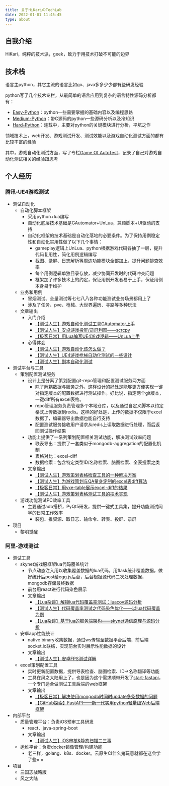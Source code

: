 ```yaml
---
title: 关于HiKariのTechLab
date: 2022-01-01 11:45:45
type: about
---
```


## 自我介绍

HiKari，纯粹的技术派，geek，致力于用技术打破不可能的边界

## 技术栈

语言主python，其它主流的语言比如go、java多多少少都有些研发经验

python写了几个技术专栏，从最简单的语言应用到复杂的语言特性源码分析都有：

- [Easy-Python](https://utmhikari.top/categories/Easy-Python/)：python一些需要掌握的基础内容以及编程思路
- [Medium-Python](https://utmhikari.top/categories/Medium-Python/)：带C源码的python一些源码分析以及冷知识
- [Hard-Python](https://utmhikari.top/categories/Hard-Python/)：连载中，主要对python的关键模块进行分析，平坑之作

领域技术上，web开发、游戏测试开发、测试效能以及游戏自动化测试方面的都有比较丰富的经验

其中，游戏自动化测试方面，写了专栏[Game Of AutoTest](https://utmhikari.top/categories/Game-Of-AutoTest/)，记录了自己对游戏自动化测试相关的经验跟思考

## 个人经历

### 腾讯-UE4游戏测试

- 测试自动化
  - 自动化脚本框架
    - 采用python+lua编写 
    - 自动化底层技术基础是GAutomator+UnLua，兼顾脚本+UI驱动的支持
    - 自动化框架的技术基础是自动化落地的必要条件。为了保持用例稳定性和自动化实用性做了以下几个事情：
      - gameplay逻辑上UnLua、python根据游戏代码各抽了一层，提升代码复用性，简化用例逻辑编写
      - 截图、录屏、日志解析等周边功能模块全部加上，提升问题排查效率
      - 每个用例逻辑单独目录存放，减少协同开发时的代码冲突问题
      - 框架加了许多技术上的约定，保证用例开发者易于上手，保证用例本身易于维护
  - 业务和用例
    - 冒烟测试、全量测试等七七八八各种功能测试业务场景都用上了
    - 涉及了任务、pve、枪械、大世界遍历、寻路等多种玩法
  - 文章输出
    - 入门介绍
      - [【测试人生】游戏自动化测试工具GAutomator上手](https://utmhikari.top/2020/05/05/testlife/try_gautomator/)
      - [【测试人生】安卓游戏投屏/录屏利器——scrcpy](https://utmhikari.top/2020/07/18/testlife/scrcpy/)
      - [【极客日常】用Lua编写UE4游戏逻辑——UnLua上手](https://utmhikari.top/2020/08/02/geekdaily/unlua_try/)
    - 心得体会
      - [【测试人生】游戏自动化该怎么做？](https://utmhikari.top/2020/09/06/testlife/game_autotest/)
      - [【测试人生】UE4游戏枪械自动化测试的一些设计](https://utmhikari.top/2021/04/17/testlife/ue4_weapon_autotest/)
      - [【测试人生】副本自动化测试](https://utmhikari.top/2021/05/20/testlife/dungeon_autotest/)
- 测试平台与工具
  - 策划配置测试服务
    - 设计上是分离了策划配置git-repo管理和配置测试服务两方面
      - 除了解耦数据与服务之外，这样设计的好处是能够更方便实现一键对指定版本的配置数据进行测试操作。好比说，指定两个git版本，一键diff所有excel表格。
      - repo管理服务负责管理多个本地仓库，以及通过自定义脚本以约定格式上传数据到redis。这样的好处是，上传的数据不仅限于excel数据了，编辑器导出数据也能自行支持
      - 配置测试服务接收用户请求从redis上读取数据进行处理，而后返回测试操作结果
    - 功能上提供了一系列策划配置相关测试功能，解决测试效率问题
      - 联表导出：提供了一套类似于mongodb-aggregation的配置化机制
      - 表格对比：excel-diff
      - 数据检索：包含特定类型ID/名称检索、脑图检索、全表搜索之类
    - 文章输出
      - [【测试人生】游戏策划表格检查工具的一种解决方案](https://utmhikari.top/2021/03/06/testlife/table_check/)
      - [【测试人生】为游戏策划与QA量身定制的excel表diff算法](https://utmhikari.top/2020/01/23/testlife/excel_diff/)
      - [【极客日常】用vxe-table展示excel-diff的结果](https://utmhikari.top/2021/05/01/geekdaily/excel_diff_vxe-table/)
      - [【测试人生】游戏策划表格测试工具的技术实现](https://utmhikari.top/2021/06/01/testlife/table_test_tool/)
  - 游戏功能测试PC效率工具
    - 主要通过adb搭桥，PyQt5研发，提供一键式工具集，提升功能测试同学的日常工作效率
      - 装包、推资源、取日志、输命令、转表、投屏、录屏
- 项目
    - 黎明觉醒

### 阿里-游戏测试

- 测试工具
  - skynet游戏服框架lua代码覆盖统计
    - 节点动态注入用以收集覆盖数据的lua代码，用flask统计覆盖数据，做好统计后post给egg.js后台，后台根据源代码二次处理数据，mongodb存储最终数据
    - 前台用react进行代码染色展示
    - 文章输出
      - [【Lua杂谈】解锁lua代码覆盖率测试：luacov源码分析](https://utmhikari.top/2019/03/10/luatalk/luacov/)
      - [【测试人生】代码覆盖率测试之代码染色优化——以lua代码覆盖为例](https://utmhikari.top/2020/06/13/testlife/coverage_beautify/)
      - [【Lua杂谈】基于lua的服务端架构——skynet通信原理与源码分析](https://utmhikari.top/2019/10/20/luatalk/skynet/)
  - 安卓app性能统计
    - native binary收集数据，通过ws传输至数据平台后端，前后端socket.io联结，实现前台实时展示性能数据的设计
    - 文章输出
      - [【测试人生】安卓FPS测试详解](https://utmhikari.top/2019/07/13/testlife/android_fps/)
  - excel策划配置工具
    - 实时更新配置数据，提供导表检查、脑图检索、ID->名称翻译等功能
    - 工具在风之大陆用上了，也是因为这个需求顺带开发了[start-fastapi](https://github.com/utmhikari/start-fastapi)，一个专门适合做测试工具后端的web框架
    - 文章输出
      - [【极客日常】解决使用mongodb时同时update多条数据的问题](https://utmhikari.top/2020/01/12/geekdaily/mongo_multi_updatemany/)
      - [【GitHub探索】FastAPI——新一代实用python轻量级Web后端框架](https://utmhikari.top/2020/02/01/githubdiscovery/fastapi/)
- 内部平台
  - 质量管理平台：负责iOS预审工具研发
    - react、java-spring-boot
    - 文章输出
      - [【测试人生】iOS审核&静态扫描二三事](https://utmhikari.top/2019/08/19/testlife/ios_review/)
  - 运维平台：负责docker镜像管理/构建功能
    - 老三样，golang、k8s、docker。云原生CI什么鬼玩意就都在这会学了些= =
- 项目
  - 三国志战略版
  - 风之大陆
